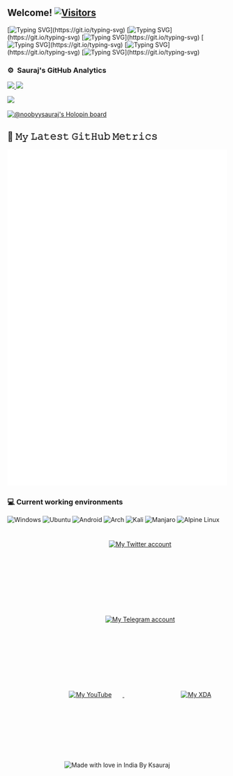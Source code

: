 <h2>Welcome! <a href="https://github.com/noobyysauraj"> <img src="https://visitor-badge.laobi.icu/badge?page_id=noobyysauraj" alt="Visitors"></a></h2>

[![Typing SVG](https://readme-typing-svg.demolab.com?font=Fira+Code&size=12&pause=3000&color=FFFBF9&width=600&lines=-+%F0%9F%8C%B1+Currently+a+12th+grade+student.)](https://git.io/typing-svg)
[![Typing SVG](https://readme-typing-svg.demolab.com?font=Fira+Code&size=12&pause=3000&color=FFFBF9&width=600&lines=-+%F0%9F%91%80+Languages%2FTools+I+know+are+Bash%2C+Python%2C+C%2FC%2B%2B+(basics)%2C+HTML5%2C+CSS%2C+JAVA+(basics).)](https://git.io/typing-svg)
[![Typing SVG](https://readme-typing-svg.demolab.com?font=Fira+Code&size=12&pause=3000&color=FFFBF9&width=600&lines=-+%F0%9F%92%9E%EF%B8%8F+I've+keen+interest+in+AI+and+Data+Science.)](https://git.io/typing-svg)
[![Typing SVG](https://readme-typing-svg.demolab.com?font=Fira+Code&size=12&pause=3000&color=FFFBF9&width=600&lines=-+%F0%9F%91%80+I%E2%80%99m+interested+in+automating+stuffs.)](https://git.io/typing-svg)
[![Typing SVG](https://readme-typing-svg.demolab.com?font=Fira+Code&size=12&pause=3000&color=FFFBF9&width=600&lines=-+%F0%9F%93%B1+Devices+I+own+are+Realme+7+and+Mi+A2.)](https://git.io/typing-svg)
[![Typing SVG](https://readme-typing-svg.demolab.com?font=Fira+Code&size=12&pause=3000&color=FFFBF9&width=600&lines=-+%F0%9F%93%AB+You+can+reach+me+through+telegram+%40Ksauraj.)](https://git.io/typing-svg)

### ⚙️ &nbsp;Sauraj's GitHub Analytics
<p align="left">
<a href="https://github.com/noobyysauraj">
  <img height="180em" src="https://github-stats-alpha.vercel.app/api?username=noobyysauraj&cc=000&tc=fff&ic=fff&bc=000&count_private=true&include_all_commits=true" />
</a>
<a href="https://github.com/noobyysauraj">
  <img height="180em" src="https://github-readme-stats.vercel.app/api/top-langs/?username=noobyysauraj&theme=vision-friendly-dark&count_private=true&layout=compact&langs_count=8&hide_border=true" />
</a>
</p>
<p align = "left">
 <img src="https://github-readme-activity-graph.cyclic.app/graph?username=noobyysauraj&theme=high-contrast">
</p>  

[![@noobyysauraj's Holopin board](https://holopin.io/api/user/board?user=noobyysauraj)](https://holopin.io/@noobyysauraj)

## 🔔 𝙼𝚢 𝙻𝚊𝚝𝚎𝚜𝚝 𝙶𝚒𝚝𝙷𝚞𝚋 𝙼𝚎𝚝𝚛𝚒𝚌𝚜
![Metrics](/github-metrics.svg)


### 💻 Current working environments
![Windows](https://img.shields.io/badge/Windows-0078D6?style=for-the-badge&logo=windows&logoColor=white)
![Ubuntu](https://img.shields.io/badge/Ubuntu-E95420?style=for-the-badge&logo=ubuntu&logoColor=white)
![Android](https://img.shields.io/badge/Android-3DDC84?style=for-the-badge&logo=android&logoColor=white)
![Arch](https://img.shields.io/badge/Arch%20Linux-1793D1?logo=arch-linux&logoColor=fff&style=for-the-badge)
![Kali](https://img.shields.io/badge/Kali-268BEE?style=for-the-badge&logo=kalilinux&logoColor=white)
![Manjaro](https://img.shields.io/badge/Manjaro-35BF5C?style=for-the-badge&logo=Manjaro&logoColor=white)
![Alpine Linux](https://img.shields.io/badge/Alpine_Linux-%230D597F.svg?style=for-the-badge&logo=alpine-linux&logoColor=white)

<p align = "center">
<a href="https://twitter.com/k_sauraj">
  <img alt="My Twitter account" width="44px" style="margin: 25px 25px 130px 130px;" src="https://cdn.jsdelivr.net/npm/simple-icons@v3/icons/twitter.svg" />
</a>
<a href="https://t.me/ksauraj">
  <img alt="My Telegram account" width="44px" style="margin: 25px 25px 130px 130px;" src="https://cdn.jsdelivr.net/npm/simple-icons@v3/icons/telegram.svg" />
</a>
<a href="https://youtube.com/c/SaurajGaming">
  <img alt="My YouTube" width="44px" style="margin: 25px 25px 130px 130px;" src="https://cdn.jsdelivr.net/npm/simple-icons@v3/icons/youtube.svg" />
</a>  
  <a href="https://forum.xda-developers.com/m/ksauraj.11493659/">
  <img alt="My XDA" width="44px" style="margin: 25px 25px 130px 130px;" src="https://cdn.jsdelivr.net/npm/simple-icons@3.3.0/icons/xdadevelopers.svg" />
</a>
</p>
<p align="center">
<img src="https://madewithlove.now.sh/in?heart=true&colorA=%23000000&colorB=%23d84141&text=India+By+Ksauraj" alt="Made with love in India By Ksauraj">
</p>
